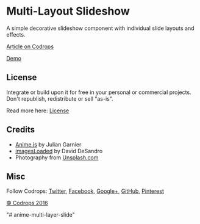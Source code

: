 # Multi-Layout Slideshow

A simple decorative slideshow component with individual slide layouts and effects. 

[Article on Codrops](http://tympanus.net/codrops/?p=27363)

[Demo](http://tympanus.net/Development/MultiLayoutSlideshow/)

## License

Integrate or build upon it for free in your personal or commercial projects. Don't republish, redistribute or sell "as-is". 

Read more here: [License](http://tympanus.net/codrops/licensing/)

## Credits

- [Anime.js](http://anime-js.com/) by Julian Garnier
- [imagesLoaded](http://imagesloaded.desandro.com/) by David DeSandro
- Photography from [Unsplash.com](http://unsplash.com)

## Misc

Follow Codrops: [Twitter](http://www.twitter.com/codrops), [Facebook](http://www.facebook.com/pages/Codrops/159107397912), [Google+](https://plus.google.com/101095823814290637419), [GitHub](https://github.com/codrops), [Pinterest](http://www.pinterest.com/codrops/)

[© Codrops 2016](http://www.codrops.com)





"# anime-multi-layer-slide" 
